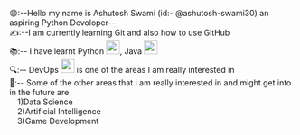 😄:--Hello my name is Ashutosh Swami (id:- @ashutosh-swami30) an aspiring Python Devoloper--<br/>
✍️:--I am currently learning Git and also how to use GitHub <br/>
📚:-- I have learnt Python <img src="https://github.com/ashutosh-swami30/UploadedFiles-images/assets/125626143/52f36e30-3d8d-46e9-a7c1-54624cc94fb3" width="24" height="24">, Java <img src="https://github.com/ashutosh-swami30/UploadedFiles-images/assets/125626143/2981a494-86bc-42c8-9f26-f0f8fb1d791b" width="24" height="24"> <br/>
🔍:-- DevOps 
<img src="https://github.com/ashutosh-swami30/UploadedFiles-images/assets/125626143/3fe5f9c6-f2c2-4b62-9959-50ce9fc39d66" width="24" height="24" align="bottom"> is one of the areas I am really interested in <br/>
📝:-- Some of the other areas that i am really interested in and might get into in the future are<br/>
                     &emsp;1)Data Science<br/>
                     &emsp;2)Artificial Intelligence<br/>
                     &emsp;3)Game Development
                     


